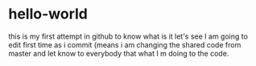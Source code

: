 # hello-world
this is my first attempt in github to know what is it let's see
I am going to edit first time as i commit (means i am changing the shared code from master and let know to everybody that what I m doing to the code.
